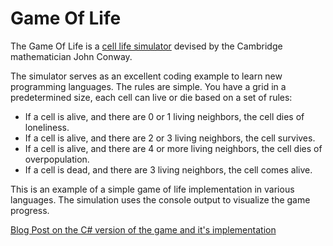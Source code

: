 # Game Of Life

The Game Of Life is a [cell life simulator](https://en.wikipedia.org/wiki/Conway%27s_Game_of_Life) devised by the Cambridge mathematician John Conway.

The simulator serves as an excellent coding example to learn new programming languages. The rules are simple. You have a grid in a predetermined size, each cell can live or die based on a set of rules:

- If a cell is alive, and there are 0 or 1 living neighbors, the cell dies of loneliness.
- If a cell is alive, and there are 2 or 3 living neighbors, the cell survives.
- If a cell is alive, and there are 4 or more living neighbors, the cell dies of overpopulation.
- If a cell is dead, and there are 3 living neighbors, the cell comes alive.

This is an example of a simple game of life implementation in various languages. The simulation uses the console output to visualize the game progress.

[Blog Post on the C# version of the game and it's implementation](https://briancaos.wordpress.com/2024/04/16/c-game-of-life/)


